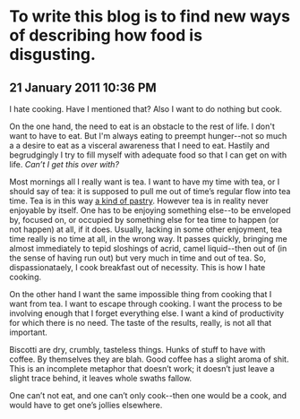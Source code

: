 # To write this blog is to find new ways of describing how food is disgusting.
## 21 January 2011 10:36 PM

I hate cooking. Have I mentioned that? Also I want to do nothing but cook.

On the one hand, the need to eat is an obstacle to the rest of life. I don't want to have to eat. But I'm always eating to preempt hunger--not so much a a desire to eat as a visceral awareness that I need to eat. Hastily and begrudgingly I try to fill myself with adequate food so that I can get on with life. _Can’t I get this over with?_

Most mornings all I really want is tea. I want to have my time with tea, or I should say of tea: it is supposed to pull me out of time’s regular flow into tea time. Tea is in this way [a kind of pastry][1]. However tea is in reality never enjoyable by itself. One has to be enjoying something else--to be enveloped by, focused on, or occupied by something else for tea time to happen (or not happen) at all, if it does. Usually, lacking in some other enjoyment, tea time really is no time at all, in the wrong way. It passes quickly, bringing me almost immediately to tepid sloshings of acrid, camel liquid--then out of (in the sense of having run out) but very much in time and out of tea. So, dispassionataely, I cook breakfast out of necessity. This is how I hate cooking.

On the other hand I want the same impossible thing from cooking that I want from tea. I want to escape through cooking. I want the process to be involving enough that I forget everything else. I want a kind of productivity for which there is no need. The taste of the results, really, is not all that important.

Biscotti are dry, crumbly, tasteless things. Hunks of stuff to have with coffee. By themselves they are blah. Good coffee has a slight aroma of shit. This is an incomplete metaphor that doesn’t work; it doesn’t just leave a slight trace behind, it leaves whole swaths fallow.

One can’t not eat, and one can’t only cook--then one would be a cook, and would have to get one’s jollies elsewhere.

   [1]: http://sometimestheycook.blogspot.com/2011/01/pastrys-conspiracy.html
